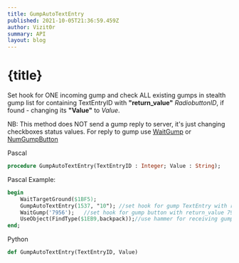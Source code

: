```yaml
---
title: GumpAutoTextEntry
published: 2021-10-05T21:36:59.459Z
author: Vizit0r
summary: API
layout: blog
---
```


# {title}

Set hook for ONE incoming gump and check ALL existing gumps in stealth gump list for containing TextEntryID with **"return_value"** *RadiobuttonID*, if found - changing its **"Value"** to *Value*.

NB: This method does NOT send a gump reply to server, it's just changing checkboxes status values. For reply to gump use [WaitGump](Api/WaitGump) or [NumGumpButton](Api/NumGumpButton)

Pascal

```pascal
procedure GumpAutoTextEntry(TextEntryID : Integer; Value : String);
```


Pascal Example:
```pascal
begin
    WaitTargetGround($1BF5);  
    GumpAutoTextEntry(1537, "10"); //set hook for gump TextEntry with return_value 1537, to set its value to 10 (amount of items to be done)
    WaitGump('7956');   //set hook for gump button with return_value 7956. If found - send gump reply.
    UseObject(FindType($1EB9,backpack));//use hammer for receiving gump.
end;
```




Python

```python
def GumpAutoTextEntry(TextEntryID, Value)
```


